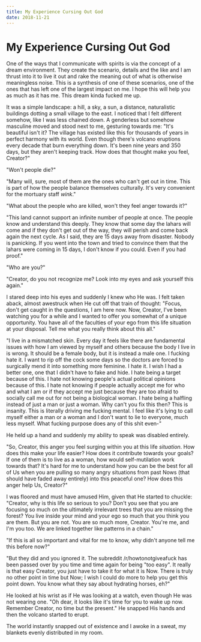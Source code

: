 ```yaml
---
title: My Experience Cursing Out God
date: 2018-11-21
---
```


# My Experience Cursing Out God

One of the ways that I communicate with spirits is via the concept of a dream environment. They create the scenario, details and the like and I am thrust into it to live it out and rake the meaning out of what is otherwise meaningless noise. This is a synthesis of one of these scenarios, one of the ones that has left one of the largest impact on me. I hope this will help you as much as it has me. This dream kinda fucked me up.

It was a simple landscape: a hill, a sky, a sun, a distance, naturalistic buildings dotting a small village to the east. I noticed that I felt different somehow, like I was less chained down. A genderless but somehow masculine moved and stood next to me, gesturing towards me: "It's beautiful isn't it? The village has existed like this for thousands of years in perfect harmony with its world. Even though there's volcano eruptions every decade that burn everything down. It's been nine years and 350 days, but they aren't keeping track. How does that thought make you feel, Creator?"

"Won't people die?"

"Many will, sure, most of them are the ones who can't get out in time. This is part of how the people balance themselves culturally. It's very convenient for the mortuary staff *wink*."

"What about the people who are killed, won't they feel anger towards it?"

"This land cannot support an infinite number of people at once. The people know and understand this deeply. They know that some day the lahars will come and if they don't get out of the way, they will perish and come back again the next cycle. As I said, they are 15 days away from disaster. Nobody is panicking. If you went into the town and tried to convince them that the lahars were coming in 15 days, I don't know if you could. Even if you had proof."

"Who are you?"

"Creator, do you not recognize me? Look into my eyes and ask yourself this again."

I stared deep into his eyes and suddenly I knew who He was. I felt taken aback, almost awestruck when He cut off that train of thought: "Focus, don't get caught in the questions, I am here now. Now, Creator, I've been watching you for a while and I wanted to offer you somewhat of a unique opportunity. You have all of the faculties of your ego from this life situation at your disposal. Tell me what you really think about this all."

"I live in a mismatched skin. Every day it feels like there are fundamental issues with how I am viewed by myself and others because the body I live in is wrong. It should be a female body, but it is instead a male one. I fucking hate it. I want to rip off the cock some days so the doctors are forced to surgically mend it into something more feminine. I hate it. I wish I had a better one, one that I didn't have to fake and hide. I hate being a target because of this. I hate not knowing people's actual political opinions because of this. I hate not knowing if people actually accept me for who and what I am or if they accept me just because they are too afraid to socially call me out for not being a biological woman. I hate being a halfling instead of just a man or just a woman. Why can't you fix this then? This is insanity. This is literally driving me fucking mental. I feel like it's lying to call myself either a man or a woman and I don't want to lie to everyone, much less myself. What fucking purpose does any of this shit even-"

He held up a hand and suddenly my ability to speak was disabled entirely.

"So, Creator, this anger you feel surging within you at this life *situation*. How does this make your life easier? How does it contribute towards your goals? If one of them is to live as a woman, how would self-mutilation work towards that? It's hard for me to understand how you can be the best for all of Us when you are pulling so many angry situations from past Nows (that should have faded away entirely) into this peaceful one? How does this anger help Us, Creator?"

I was floored and must have amused Him, given that He started to chuckle: "Creator, why is this life so serious to you? Don't you see that you are focusing so much on the ultimately irrelevant trees that you are missing the forest? You live inside your mind and your ego so much that you think you are them. But you are not. You are so much more, Creator. You're me, and I'm you too. We are linked together like patterns in a chain."

"If this is all so important and vital for me to know, why didn't anyone tell me this before now?"

"But they did and you ignored it. The subreddit /r/howtonotgiveafuck has been passed over by you time and time again for being "too easy". It really is that easy Creator, you just have to take it for what it is Now. There is truly no other point in time but Now; I wish I could do more to help you get this point down. You know what they say about hydrating horses, eh?"

He looked at his wrist as if He was looking at a watch, even though He was not wearing one. "Oh dear, it looks like it's time for you to wake up now. Remember Creator, no time but the present." He snapped His hands and then the volcano started to erupt.

The world instantly snapped out of existence and I awoke in a sweat, my blankets evenly distributed in my room.